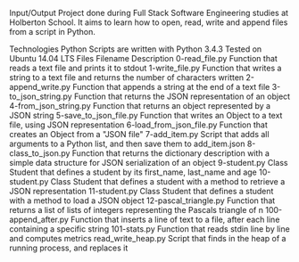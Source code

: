 Input/Output
Project done during Full Stack Software Engineering studies at Holberton School. It aims to learn how to open, read, write and append files from a script in Python.

Technologies
Python Scripts are written with Python 3.4.3
Tested on Ubuntu 14.04 LTS
Files
Filename	Description
0-read_file.py	Function that reads a text file and prints it to stdout
1-write_file.py	Function that writes a string to a text file and returns the number of characters written
2-append_write.py	Function that appends a string at the end of a text file
3-to_json_string.py	Function that returns the JSON representation of an object
4-from_json_string.py	Function that returns an object represented by a JSON string
5-save_to_json_file.py	Function that writes an Object to a text file, using JSON representation
6-load_from_json_file.py	Function that creates an Object from a "JSON file"
7-add_item.py	Script that adds all arguments to a Python list, and then save them to add_item.json
8-class_to_json.py	Function that returns the dictionary description with a simple data structure for JSON serialization of an object
9-student.py	Class Student that defines a student by its first_name, last_name and age
10-student.py	Class Student that defines a student with a method to retrieve a JSON representation
11-student.py	Class Student that defines a student with a method to load a JSON object
12-pascal_triangle.py	Function that returns a list of lists of integers representing the Pascals triangle of n
100-append_after.py	Function that inserts a line of text to a file, after each line containing a specific string
101-stats.py	Function that reads stdin line by line and computes metrics
read_write_heap.py	Script that finds in the heap of a running process, and replaces it